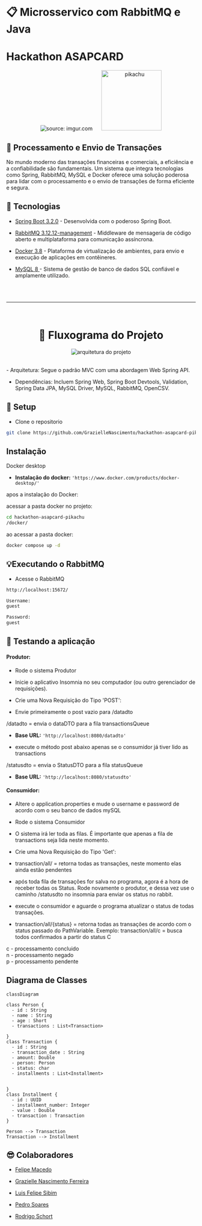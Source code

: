 <div   >

# 📋 Microsservico com RabbitMQ e Java

# Hackathon ASAPCARD

 </div>

<div  align="center">
    <img src="https://i.imgur.com/w8tTOuT.png" title="source: imgur.com" />
    <img src="https://i.imgur.com/69rzRvl.png" width="160" alt="pikachu" style="margin-left: 20px;" />
</div>

## 🚀 Processamento e Envio de Transações

No mundo moderno das transações financeiras e comerciais, a eficiência e a confiabilidade são fundamentais. Um sistema que integra tecnologias como Spring, RabbitMQ, MySQL e Docker oferece uma solução poderosa para lidar com o processamento e o envio de transações de forma eficiente e segura.

## 📶 Tecnologias

- [Spring Boot 3.2.0](https://docs.spring.io/spring-boot/docs/current/reference/htmlsingle/) - Desenvolvida com o poderoso Spring Boot.
- [RabbitMQ 3.12.12-management](https://www.rabbitmq.com/documentation.html) - Middleware de mensageria de código aberto e multiplataforma para comunicação assíncrona.

- [Docker 3.8](https://docs.docker.com/) - Plataforma de virtualização de ambientes, para envio e execução de aplicações em contêineres.
- [MySQL 8 ](https://www.sqlite.org/index.html) - Sistema de gestão de banco de dados SQL confiável e amplamente utilizado.
<br>
<br>
 <hr>
 <br>

<div  align="center"> 

# 🔎 Fluxograma do Projeto

![arquitetura do projeto](https://i.imgur.com/IXfNk9g.png)
 </div>
 
 <br>
- Arquitetura: Segue o padrão MVC com uma abordagem Web Spring API.

- Dependências: Incluem Spring Web, Spring Boot Devtools, Validation, Spring Data JPA, MySQL Driver, MySQL, RabbitMQ, OpenCSV.

## 💾 Setup

-  Clone o repositorio
```bash
git clone https://github.com/GrazielleNascimento/hackathon-asapcard-pikachu
```

## Instalação 

Docker desktop


- **Instalação do docker:** `'https://www.docker.com/products/docker-desktop/'`

apos a instalação do Docker:

acessar a pasta docker no projeto:

```bash
cd hackathon-asapcard-pikachu
/docker/
```

ao acessar a pasta docker:

```bash
docker compose up -d
```




## 💡Executando o RabbitMQ


- Acesse o RabbitMQ

```bash
http://localhost:15672/
```

```bash
Username:
guest
```

```bash
Password:
guest
```



##  

## 📍 Testando a aplicação

#### Produtor: 

- Rode o sistema Produtor

- Inicie o aplicativo Insomnia no seu computador (ou outro gerenciador de requisições).

- Crie uma Nova Requisição do Tipo 'POST':

- Envie primeiramente o post vazio para /datadto

/datadto = envia o dataDTO para a fila transactionsQueue
- **Base URL:** `'http://localhost:8080/datadto'` 

- execute o método post abaixo apenas se o consumidor já tiver lido as transactions

/statusdto = envia o StatusDTO para a fila statusQueue
- **Base URL:** `'http://localhost:8080/statusdto'` 

#### Consumidor:

- Altere o application.properties e mude o username e password de acordo com o seu banco de dados mySQL

- Rode o sistema Consumidor

- O sistema irá ler toda as filas. É importante que apenas a fila de transactions seja lida neste momento.

- Crie uma Nova Requisição do Tipo 'Get':

- transaction/all/ =  retorna todas as transações, neste momento elas ainda estão pendentes

- após toda fila de transações for salva no programa, agora é a hora de receber todas os Status. Rode novamente o produtor, e dessa vez use o caminho /statusdto no insomnia para enviar os status no rabbit.

- execute o consumidor e aguarde o programa atualizar o status de todas transações.

- transaction/all/{status} =  retorna todas as transações de acordo com o status passado do PathVariable.
  Exemplo: transaction/all/c = busca todos confirmados a partir do status C

c - processamento concluido  <br>
n - processamento negado  <br>
p - processamento pendente  <br>

## Diagrama de Classes

```mermaid
classDiagram

class Person {
  - id : String
  - name : String
  - age : Short
  - transactions : List<Transaction>
 
}
class Transaction {
  - id : String
  - transaction_date : String
  - amount: Double
  - person: Person
  - status: char
  - installments : List<Installment>
 

}
class Installment {
  - id : UUID
  - installment_number: Integer
  - value : Double
  - transaction : Transaction
}

Person --> Transaction
Transaction --> Installment
```



## 😎 Colaboradores

- [Felipe Macedo](https://github.com/FelipeAJdev)

- [Grazielle Nascimento Ferreira](https://github.com/GrazielleNascimento)

- [Luis Felipe Sibim](https://github.com/lfsibim)

- [Pedro Soares](https://github.com/Pedro-Musart)

- [Rodrigo Schort](https://github.com/RodrigoSchort)

<br />





